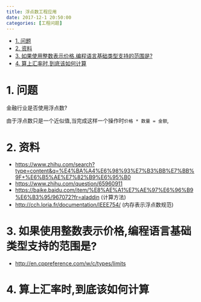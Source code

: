 ```yaml
---
title: 浮点数工程应用
date: 2017-12-1 20:50:00
categories: [工程问题]
---
```



<!-- TOC -->

- [1. 问题](#1-问题)
- [2. 资料](#2-资料)
- [3. 如果使用整数表示价格,编程语言基础类型支持的范围是?](#3-如果使用整数表示价格编程语言基础类型支持的范围是)
- [4. 算上汇率时,到底该如何计算](#4-算上汇率时到底该如何计算)

<!-- /TOC -->

<a id="markdown-1-问题" name="1-问题"></a>
# 1. 问题

金融行业是否使用浮点数?

由于浮点数只是一个近似值,当完成这样一个操作时`价格 * 数量 = 金额`,



<a id="markdown-2-资料" name="2-资料"></a>
# 2. 资料

* https://www.zhihu.com/search?type=content&q=%E4%BA%A4%E6%98%93%E7%B3%BB%E7%BB%9F+%E6%B5%AE%E7%82%B9%E6%95%B0
* https://www.zhihu.com/question/65960911
* https://baike.baidu.com/item/%E8%AE%A1%E7%AE%97%E6%96%B9%E6%B3%95/967072?fr=aladdin (计算方法)
* http://cch.loria.fr/documentation/IEEE754/ (内存表示浮点数规范)

<a id="markdown-3-如果使用整数表示价格编程语言基础类型支持的范围是" name="3-如果使用整数表示价格编程语言基础类型支持的范围是"></a>
# 3. 如果使用整数表示价格,编程语言基础类型支持的范围是?

* http://en.cppreference.com/w/c/types/limits

<a id="markdown-4-算上汇率时到底该如何计算" name="4-算上汇率时到底该如何计算"></a>
# 4. 算上汇率时,到底该如何计算
